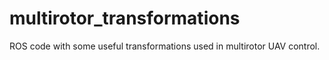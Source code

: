 # multirotor_transformations
ROS code with some useful transformations used in multirotor UAV control.
